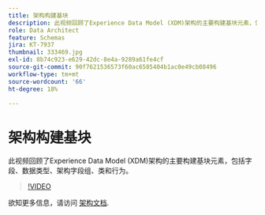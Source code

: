 ```yaml
---
title: 架构构建基块
description: 此视频回顾了Experience Data Model (XDM)架构的主要构建基块元素，包括字段、数据类型、架构字段组、类和行为。
role: Data Architect
feature: Schemas
jira: KT-7937
thumbnail: 333469.jpg
exl-id: 8b74c923-e629-42dc-8e4a-9289a61fe4cf
source-git-commit: 90f7621536573f60ac6585404b1ac0e49cb08496
workflow-type: tm+mt
source-wordcount: '66'
ht-degree: 18%

---
```


# 架构构建基块

此视频回顾了Experience Data Model (XDM)架构的主要构建基块元素，包括字段、数据类型、架构字段组、类和行为。

>[!VIDEO](https://video.tv.adobe.com/v/333469?quality=12&learn=on)

欲知更多信息，请访问 [架构文档](https://experienceleague.adobe.com/docs/experience-platform/xdm/home.html?lang=zh-Hans).
